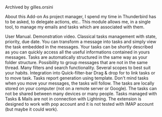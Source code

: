 Archived
by gilles.orsini

About this Add-on
As project manager, I spend my time in Thunderbird has to be asked, to delegate actions, etc.. This module allows me, in a single tool, to manage my emails and tasks which are associated with them.

User Manual. Demonstration video.
Classical tasks management with state, priority, due date.
You can transform a message into tasks and simply view the task embedded in the messages.
Your tasks can be shortly described as you can quickly access all the useful informations contained in yours messages.
Tasks are automatically structured in the same way as your folder structure.
Possibility to group messages that are not in the same thread.
Many filters and search functionality.
Several scopes to best suit your habits.
Integration into Quick-filter-bar
Drag & drop for to link tasks or to move task.
Tasks report generation using template.
Don't mind tasks when you move your messages, the tasks will follow.
The tasks are locally stored on your computer (not on a remote server or Google).
The tasks can not be shared between many devices or many people.
Tasks managed with Tasks & Mails are not in connection with Lightning.
The extension is designed to work with pop account and it is not tested with IMAP account (but maybe it could work).
